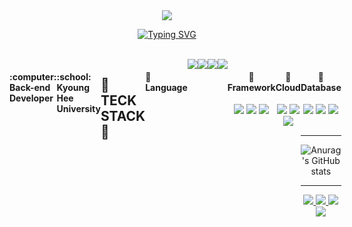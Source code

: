 <div align="center">

<img src="https://capsule-render.vercel.app/api?type=waving&color=BDBDC8&height=150&section=header" />

[![Typing SVG](https://readme-typing-svg.demolab.com?font=Roboto+Mono&weight=500&size=30&pause=1000&color=FEFFF2&center=true&vCenter=true&multiline=true&repeat=false&random=false&width=500&height=70&lines=Hi+there!+I'm+Jaeyun+Park👋)](https://git.io/typing-svg)

<br>

<div style="display: flex; justify-content: flex-start">
  <h4 style="text-align:left"> :computer: Back-end Developer </h4>
  <h4 style="text-align:left"> :school: Kyoung Hee University</h4>


<br><br>

<h2 style="text-align:left"> 🍯 TECK STACK 🍯 </h2>
  
<div style="display: flex; justify-content: flex-start">
  <h4 style="text-align:left"> 🐝 Language </h4>
  <img src="https://img.shields.io/badge/Java-437291?style=flat&logo=OpenJDK&logoColor=white"/> 
  <img src="https://img.shields.io/badge/JavaScript-F7DF1E?style=flat&logo=JavaScript&logoColor=white"/> 
  <img src="https://img.shields.io/badge/Python-3776AB?style=flat&logo=Python&logoColor=white"/>
  <img src="https://img.shields.io/badge/C++-00599C?style=flat&logo=C%2B%2b&logoColor=white"/> 
</div>
  
<div style="display: left">
  <h4 style="text-align:center"> 🐝 Framework </h4>
  <img src="https://img.shields.io/badge/Spring Boot-6DB33F?style=flat&logo=springboot&logoColor=white"/> 
  <img src="https://img.shields.io/badge/Node.js-339933?style=flat&logo=Node.js&logoColor=white"/> 
  <img src="https://img.shields.io/badge/Django-092E20?style=flat&logo=Django&logoColor=white"/>
</div>
  
<div style="display: left">
  <h4 style="text-align:center"> 🐝 Cloud </h4>
  <img src="https://img.shields.io/badge/Amazon AWS-232F3E?style=flat&logo=amazonaws&logoColor=white"/>
  <img src="https://img.shields.io/badge/Docker-2496ED?style=flat&logo=Docker&logoColor=white"/>
  <img src="https://img.shields.io/badge/Kubernetes-326CE5?style=flat&logo=Kubernetes&logoColor=white"/>
</div>
  
<div style="display: left">
  <h4 style="text-align:center"> 🐝 Database </h4>
  <img src="https://img.shields.io/badge/MySQL-4479A1?style=flat&logo=MySQL&logoColor=white"/>
  <img src="https://img.shields.io/badge/MongoDB-47A248?style=flat&logo=MongoDB&logoColor=white"/>
  <img src="https://img.shields.io/badge/Redis-DC382D?style=flat&logo=Redis&logoColor=white"/>
<br><br>

<hr>

![Anurag's GitHub stats](https://github-readme-stats.vercel.app/api?username=qkrwodsbfjq&show_icons=true&theme=ayu-mirage)

<hr>

<a href="https://www.notion.so/WELCOME-68b95d05b15348ceb2e08605422df8d8" target="_blank">
<img src="https://img.shields.io/badge/notion-FFFFFF?style=social&logo=Notion&logoColor=black"/>
</a>
<a href="https://www.instagram.com/zzae_uni_._.v/" target="_blank">
<img src="https://img.shields.io/badge/Instagram-C0C0C0?style=social&logo=Instagram&logoColor=E4405F"/>
</a>
<a href="https://github.com/qkrwodsbfjq" target="_blank">
<img src="https://img.shields.io/badge/Github-C0C0C0?style=social&logo=Github&logoColor=181717"/>
</a>
<a href="https://zzaeuni.tistory.com/" target="_blank">
<img src="https://img.shields.io/badge/Tistory-C0C0C0?style=social&logo=Tistory&logoColor=E74C3C"/>
</a>
